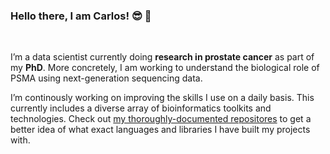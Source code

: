 ### Hello there, I am Carlos! :sunglasses: :palm_tree:

<br/>

I’m a data scientist currently doing **research in prostate cancer** as part of my **PhD**. More concretely, I am working to understand the biological role of PSMA using next-generation sequencing data.

I’m continously working on improving the skills I use on a daily basis. This currently includes a diverse array of bioinformatics toolkits and technologies. Check out [my thoroughly-documented repositores](https://github.com/CarlosUziel?tab=repositories&q=&type=source&language=&sort=) to get a better idea of what exact languages and libraries I have built my projects with.
